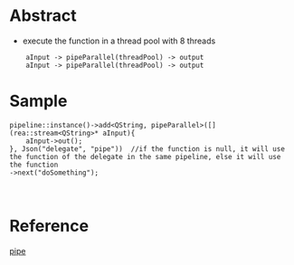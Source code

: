 # Abstract
* execute the function in a thread pool with 8 threads
```
    aInput -> pipeParallel(threadPool) -> output
    aInput -> pipeParallel(threadPool) -> output
```

# Sample
```
pipeline::instance()->add<QString, pipeParallel>([](rea::stream<QString>* aInput){
    aInput->out();
}, Json("delegate", "pipe"))  //if the function is null, it will use the function of the delegate in the same pipeline, else it will use the function
->next("doSomething");
```  
</br>

# Reference
[pipe](../pipe.md)